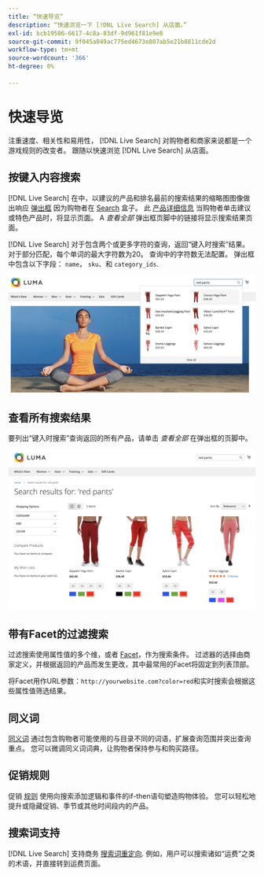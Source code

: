```yaml
---
title: “快速导览”
description: “快速浏览一下 [!DNL Live Search] 从店面。”
exl-id: bcb19506-6617-4c8a-83df-9d961f81e9e8
source-git-commit: 9f045a049ac775ed4673e807ab5e21b8811cde2d
workflow-type: tm+mt
source-wordcount: '366'
ht-degree: 0%

---
```


# 快速导览

注重速度、相关性和易用性， [!DNL Live Search] 对购物者和商家来说都是一个游戏规则的改变者。 跟随以快速浏览 [!DNL Live Search] 从店面。

## 按键入内容搜索

[!DNL Live Search] 在中，以建议的产品和排名最前的搜索结果的缩略图图像做出响应 [弹出框](storefront-popover.md) 因为购物者在 [Search](https://experienceleague.adobe.com/docs/commerce-admin/catalog/catalog/search/search.html#quick-search) 盒子。 此 [产品详细信息](https://experienceleague.adobe.com/docs/commerce-admin/start/storefront/storefront.html#product-page) 当购物者单击建议或特色产品时，将显示页面。 A _查看全部_ 弹出框页脚中的链接将显示搜索结果页面。

[!DNL Live Search] 对于包含两个或更多字符的查询，返回“键入时搜索”结果。 对于部分匹配，每个单词的最大字符数为20。 查询中的字符数无法配置。 弹出框中包含以下字段： `name`， `sku`、和 `category_ids`.

![示例店面 — 键入时搜索](assets/storefront-search-as-you-type.png)

## 查看所有搜索结果

要列出“键入时搜索”查询返回的所有产品，请单击 _查看全部_ 在弹出框的页脚中。

![店面示例 — 价格Facet](assets/storefront-view-all-search-results.png)

## 带有Facet的过滤搜索

过滤搜索使用属性值的多个维，或者 [Facet](facets.md)，作为搜索条件。 过滤器的选择由商家定义，并根据返回的产品而发生更改，其中最常用的Facet将固定到列表顶部。

将Facet用作URL参数：`http://yourwebsite.com?color=red`和实时搜索会根据这些属性值筛选结果。

## 同义词

[同义词](synonyms.md) 通过包含购物者可能使用的与目录不同的词语，扩展查询范围并突出查询重点。 您可以微调同义词词典，让购物者保持参与和购买路径。

## 促销规则

促销 [规则](rules.md) 使用向搜索添加逻辑和事件的if-then语句塑造购物体验。 您可以轻松地提升或隐藏促销、季节或其他时间段内的产品。

## 搜索词支持

[!DNL Live Search] 支持商务 [搜索词重定向](https://experienceleague.adobe.com/docs/commerce-admin/catalog/catalog/search/search-terms.html). 例如，用户可以搜索诸如“运费”之类的术语，并直接转到运费页面。
